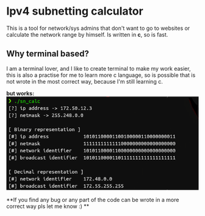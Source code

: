 # Ipv4 subnetting calculator
This is a tool for network/sys admins that don't want to go to websites or calculate the network range by himself.
Is written in **c**, so is fast.

## Why terminal based?
I am a terminal lover, and I like to create terminal to make my work easier, this is also a practise for me to learn more c language, so is possible that is not wrote in the most correct way, because I'm still learning c.

**but works:**
![demo](media/demo.png)

**If you find any bug or any part of the code can be wrote in a more correct way pls let me know :) **

